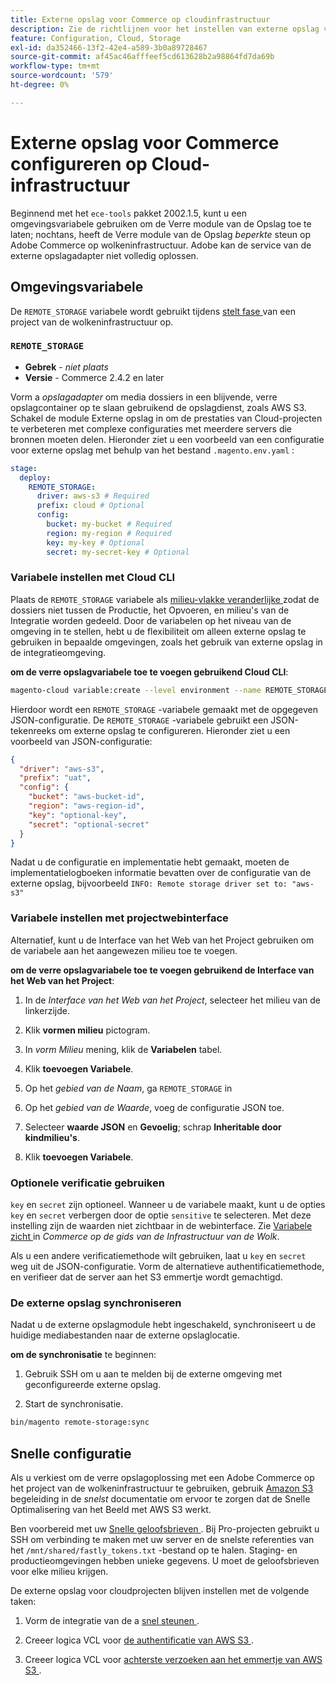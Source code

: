 ```yaml
---
title: Externe opslag voor Commerce op cloudinfrastructuur
description: Zie de richtlijnen voor het instellen van externe opslag voor Adobe Commerce op cloudinfrastructuur.
feature: Configuration, Cloud, Storage
exl-id: da352466-13f2-42e4-a589-3b0a89728467
source-git-commit: af45ac46afffeef5cd613628b2a98864fd7da69b
workflow-type: tm+mt
source-wordcount: '579'
ht-degree: 0%

---
```


# Externe opslag voor Commerce configureren op Cloud-infrastructuur

Beginnend met het `ece-tools` pakket 2002.1.5, kunt u een omgevingsvariabele gebruiken om de Verre module van de Opslag toe te laten; nochtans, heeft de Verre module van de Opslag _beperkte_ steun op Adobe Commerce op wolkeninfrastructuur. Adobe kan de service van de externe opslagadapter niet volledig oplossen.

## Omgevingsvariabele

De `REMOTE_STORAGE` variabele wordt gebruikt tijdens [ stelt fase ](https://experienceleague.adobe.com/docs/commerce-cloud-service/user-guide/develop/deploy/process.html?lang=nl-NL) van een project van de wolkeninfrastructuur op.

### `REMOTE_STORAGE`

- **Gebrek** - _niet plaats_
- **Versie** - Commerce 2.4.2 en later

Vorm a _opslagadapter_ om media dossiers in een blijvende, verre opslagcontainer op te slaan gebruikend de opslagdienst, zoals AWS S3. Schakel de module Externe opslag in om de prestaties van Cloud-projecten te verbeteren met complexe configuraties met meerdere servers die bronnen moeten delen. Hieronder ziet u een voorbeeld van een configuratie voor externe opslag met behulp van het bestand `.magento.env.yaml` :

```yaml
stage:
  deploy:
    REMOTE_STORAGE:
      driver: aws-s3 # Required
      prefix: cloud # Optional
      config:
        bucket: my-bucket # Required
        region: my-region # Required
        key: my-key # Optional
        secret: my-secret-key # Optional
```

### Variabele instellen met Cloud CLI

Plaats de `REMOTE_STORAGE` variabele als [ milieu-vlakke veranderlijke ](https://experienceleague.adobe.com/docs/commerce-cloud-service/user-guide/configure/env/variable-levels.html?lang=nl-NL) zodat de dossiers niet tussen de Productie, het Opvoeren, en milieu&#39;s van de Integratie worden gedeeld. Door de variabelen op het niveau van de omgeving in te stellen, hebt u de flexibiliteit om alleen externe opslag te gebruiken in bepaalde omgevingen, zoals het gebruik van externe opslag in de integratieomgeving.

**om de verre opslagvariabele toe te voegen gebruikend Cloud CLI**:

```bash
magento-cloud variable:create --level environment --name REMOTE_STORAGE --json true --inheritable false --value '{"driver":"aws-s3","prefix":"uat","config":{"bucket":"aws-bucket-id","region":"eu-west-1","key":"optional-key","secret":"optional-secret"}}'
```

Hierdoor wordt een `REMOTE_STORAGE` -variabele gemaakt met de opgegeven JSON-configuratie. De `REMOTE_STORAGE` -variabele gebruikt een JSON-tekenreeks om externe opslag te configureren. Hieronder ziet u een voorbeeld van JSON-configuratie:

```json
{
  "driver": "aws-s3",
  "prefix": "uat",
  "config": {
    "bucket": "aws-bucket-id",
    "region": "aws-region-id",
    "key": "optional-key",
    "secret": "optional-secret"
  }
}
```

Nadat u de configuratie en implementatie hebt gemaakt, moeten de implementatielogboeken informatie bevatten over de configuratie van de externe opslag, bijvoorbeeld `INFO: Remote storage driver set to: "aws-s3"`

### Variabele instellen met projectwebinterface

Alternatief, kunt u de Interface van het Web van het Project gebruiken om de variabele aan het aangewezen milieu toe te voegen.

**om de verre opslagvariabele toe te voegen gebruikend de Interface van het Web van het Project**:

1. In de _Interface van het Web van het Project_, selecteer het milieu van de linkerzijde.

1. Klik **vormen milieu** pictogram.

1. In _vorm Milieu_ mening, klik de **Variabelen** tabel.

1. Klik **toevoegen Variabele**.

1. Op het _gebied van de Naam_, ga `REMOTE_STORAGE` in

1. Op het _gebied van de Waarde_, voeg de configuratie JSON toe.

1. Selecteer **waarde JSON** en **Gevoelig**; schrap **Inheritable door kindmilieu&#39;s**.

1. Klik **toevoegen Variabele**.

### Optionele verificatie gebruiken

`key` en `secret` zijn optioneel. Wanneer u de variabele maakt, kunt u de opties `key` en `secret` verbergen door de optie `sensitive` te selecteren. Met deze instelling zijn de waarden niet zichtbaar in de webinterface. Zie [ Variabele zicht ](https://experienceleague.adobe.com/docs/commerce-cloud-service/user-guide/configure/env/variable-levels.html?lang=nl-NL#visibility) in _Commerce op de gids van de Infrastructuur van de Wolk_.

Als u een andere verificatiemethode wilt gebruiken, laat u `key` en `secret` weg uit de JSON-configuratie. Vorm de alternatieve authentificatiemethode, en verifieer dat de server aan het S3 emmertje wordt gemachtigd.

### De externe opslag synchroniseren

Nadat u de externe opslagmodule hebt ingeschakeld, synchroniseert u de huidige mediabestanden naar de externe opslaglocatie.

**om de synchronisatie** te beginnen:

1. Gebruik SSH om u aan te melden bij de externe omgeving met geconfigureerde externe opslag.

1. Start de synchronisatie.

```bash
bin/magento remote-storage:sync 
```

## Snelle configuratie

Als u verkiest om de verre opslagoplossing met een Adobe Commerce op het project van de wolkeninfrastructuur te gebruiken, gebruik [ Amazon S3 ](https://docs.fastly.com/en/guides/amazon-s3) begeleiding in de _snelst_ documentatie om ervoor te zorgen dat de Snelle Optimalisering van het Beeld met AWS S3 werkt.

Ben voorbereid met uw [ Snelle geloofsbrieven ](https://experienceleague.adobe.com/docs/commerce-cloud-service/user-guide/cdn/setup-fastly/fastly-configuration.html?lang=nl-NL#get-fastly-credentials). Bij Pro-projecten gebruikt u SSH om verbinding te maken met uw server en de snelste referenties van het `/mnt/shared/fastly_tokens.txt` -bestand op te halen. Staging- en productieomgevingen hebben unieke gegevens. U moet de geloofsbrieven voor elke milieu krijgen.

De externe opslag voor cloudprojecten blijven instellen met de volgende taken:

1. Vorm de integratie van de a [ snel steunen ](https://github.com/fastly/fastly-magento2/blob/master/Documentation/Guides/Edge-Modules/EDGE-MODULE-OTHER-CMS-INTEGRATION.md).

1. Creeer logica VCL voor [ de authentificatie van AWS S3 ](https://docs.fastly.com/en/guides/amazon-s3#using-an-amazon-s3-private-bucket).

1. Creeer logica VCL voor [ achterste verzoeken aan het emmertje van AWS S3 ](https://developer.fastly.com/reference/vcl/variables/backend-connection/req-backend/).
